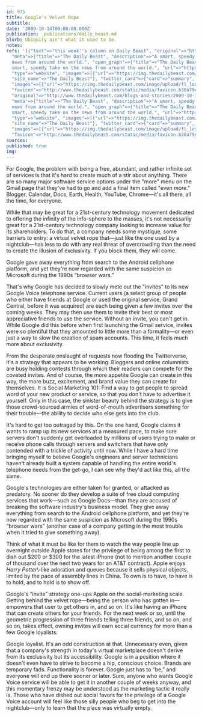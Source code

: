 ```yaml
---
id: 975
title: Google's Velvet Rope
subtitle: 
date: '2009-10-14T00:00:00.000Z'
publication: _publications/daily_beast.md
blurb: Ubiquity ain't what it used to be.
notes: 
refs: '[{"text"=>"this week''s column on Daily Beast", "original"=>"http://www.thedailybeast.com/blogs-and-stories/2009-10-14/googles-velvet-rope/?cid=hp:mainpromo8",
  "meta"=>{"title"=>"The Daily Beast", "description"=>"A smart, speedy take on the
  news from around the world.", "open_graph"=>{"title"=>"The Daily Beast", "description"=>"A
  smart, speedy take on the news from around the world.", "url"=>"https://www.thedailybeast.com/",
  "type"=>"website", "images"=>[{"url"=>"https://img.thedailybeast.com/image/upload/fl_lossy,q_auto/placeholder_euli9k"}],
  "site_name"=>"The Daily Beast"}, "twitter_card"=>{"card"=>"summary", "site"=>"@thedailybeast",
  "images"=>[{"url"=>"https://img.thedailybeast.com/image/upload/fl_lossy,q_auto/placeholder_euli9k"}]},
  "favicon"=>"http://www.thedailybeast.com/static/media/favicon.b30a79ed.ico"}}, {"text"=>"more...",
  "original"=>"http://www.thedailybeast.com/blogs-and-stories/2009-10-14/googles-velvet-rope/?cid=hp:mainpromo8",
  "meta"=>{"title"=>"The Daily Beast", "description"=>"A smart, speedy take on the
  news from around the world.", "open_graph"=>{"title"=>"The Daily Beast", "description"=>"A
  smart, speedy take on the news from around the world.", "url"=>"https://www.thedailybeast.com/",
  "type"=>"website", "images"=>[{"url"=>"https://img.thedailybeast.com/image/upload/fl_lossy,q_auto/placeholder_euli9k"}],
  "site_name"=>"The Daily Beast"}, "twitter_card"=>{"card"=>"summary", "site"=>"@thedailybeast",
  "images"=>[{"url"=>"https://img.thedailybeast.com/image/upload/fl_lossy,q_auto/placeholder_euli9k"}]},
  "favicon"=>"http://www.thedailybeast.com/static/media/favicon.b30a79ed.ico"}}]'
sources: 
published: true
img: 
---
```

For Google, the problem with being a free, abundant, and rather infinite set of services is that it's hard to create much of a stir about anything. There are so many major software service options under the "more" menu on the Gmail page that they've had to go and add a final item called "even *more*." Blogger, Calendar, Docs, Earth, Health, YouTube, Chrome—it's all there, all the time, for everyone.

While that may be great for a 21st-century technology movement dedicated to offering the infinity of the info-sphere to the masses, it's not necessarily great for a 21st-century technology company looking to increase value for its shareholders. To do that, a company needs some mystique, some barriers to entry: a virtual velvet rope that—just like the one used by a nightclub—has less to do with any real threat of overcrowding than the need to create the illusion of exclusivity. If you block them, they will come.

Google gave away everything from search to the Android cellphone platform, and yet they're now regarded with the same suspicion as Microsoft during the 1990s “browser wars.”

That's why Google has decided to slowly mete out the "invites" to its new Google Voice telephone service. Current users (a select group of people who either have friends at Google or used the original service, Grand Central, before it was acquired) are each being given a few invites over the coming weeks. They may then use them to invite their best or most appreciative friends to use the service. Without an invite, you can't get in. While Google did this before when first launching the Gmail service, invites were so plentiful that they amounted to little more than a formality—or even just a way to slow the creation of spam accounts. This time, it feels much more about exclusivity.  

From the desperate onslaught of requests now flooding the Twitterverse, it's a strategy that appears to be working. Bloggers and online columnists are busy holding contests through which their readers can compete for the coveted invites. And of course, the more appetite Google can create in this way, the more buzz, excitement, and brand value they can create for themselves. It is Social Marketing 101: Find a way to get people to spread word of your new product or service, so that you don't have to advertise it yourself. Only in this case, the sinister beauty behind the strategy is to give those crowd-sourced armies of word-of-mouth advertisers something for their trouble—the ability to decide who else gets into the club.

It's hard to get too outraged by this. On the one hand, Google claims it wants to ramp up its new services at a measured pace, to make sure servers don't suddenly get overloaded by millions of users trying to make or receive phone calls through servers and switchers that have only contended with a trickle of activity until now. While I have a hard time bringing myself to believe Google's engineers and server technicians haven't already built a system capable of handling the entire world's telephone needs from the get-go, I can see why they'd act like this, all the same.

Google's technologies are either taken for granted, or attacked as predatory. No sooner do they develop a suite of free cloud computing services that work—such as Google Docs—than they are accused of breaking the software industry's business model. They give away everything from search to the Android cellphone platform, and yet they're now regarded with the same suspicion as Microsoft during the 1990s “browser wars” (another case of a company getting in the most trouble when it tried to give something away).

Think of what it must be like for them to watch the way people line up overnight outside Apple stores for the privilege of being among the first to dish out $200 or $300 for the latest iPhone (not to mention another couple of thousand over the next two years for an AT&T contract). Apple enjoys *Harry Potter*\\-like adoration and queues because it sells physical objects, limited by the pace of assembly lines in China. To own is to have, to have is to hold, and to hold is to show off.

Google's “invite” strategy one-ups Apple on the social-marketing scale. Getting behind the velvet rope—being the person who has gotten in—empowers that user to get others in, and so on. It's like having an iPhone that can create others for your friends. For the next week or so, until the geometric progression of three friends telling three friends, and so on, and so on, takes effect, owning invites will earn social currency for more than a few Google loyalists.

Google loyalist. It's an odd construction at that. Unnecessary even, given that a company's strength in today's virtual marketplace doesn't derive from its exclusivity but its accessibility. Google is in a position where it doesn't even have to strive to become a hip, conscious choice. Brands are temporary fads. Functionality is forever. Google just has to “be,” and everyone will end up there sooner or later. Sure, anyone who wants Google Voice service will be able to get it in another couple of weeks anyway, and this momentary frenzy may be understood as the marketing tactic it really is. Those who have dished out social favors for the privilege of a Google Voice account will feel like those silly people who beg to get into the nightclub—only to learn that the place was virtually empty.
